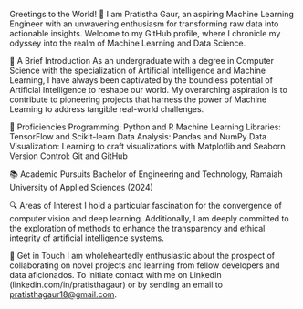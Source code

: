 Greetings to the World! 👋
I am Pratistha Gaur, an aspiring Machine Learning Engineer with an unwavering enthusiasm for transforming raw data into actionable insights. Welcome to my GitHub profile, where I chronicle my odyssey into the realm of Machine Learning and Data Science.

🌟 A Brief Introduction
As an undergraduate with a degree in Computer Science with the specialization of Artificial Intelligence and Machine Learning, I have always been captivated by the boundless potential of Artificial Intelligence to reshape our world. My overarching aspiration is to contribute to pioneering projects that harness the power of Machine Learning to address tangible real-world challenges.

💼 Proficiencies
Programming: Python and R
Machine Learning Libraries: TensorFlow and Scikit-learn
Data Analysis: Pandas and NumPy
Data Visualization: Learning to craft visualizations with Matplotlib and Seaborn
Version Control: Git and GitHub

📚 Academic Pursuits
Bachelor of Engineering and Technology, Ramaiah University of Applied Sciences (2024)

🔍 Areas of Interest
I hold a particular fascination for the convergence of computer vision and deep learning. Additionally, I am deeply committed to the exploration of methods to enhance the transparency and ethical integrity of artificial intelligence systems.

🤝 Get in Touch
I am wholeheartedly enthusiastic about the prospect of collaborating on novel projects and learning from fellow developers and data aficionados. To initiate contact with me on LinkedIn (linkedin.com/in/pratisthagaur) or by sending an email to pratisthagaur18@gmail.com.
